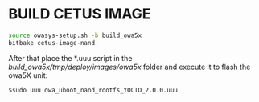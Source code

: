 # BUILD CETUS IMAGE
~~~~sh
source owasys-setup.sh -b build_owa5x
bitbake cetus-image-nand
~~~~

After that place the *.uuu script in the *build_owa5x/tmp/deploy/images/owa5x* folder and execute it to flash the owa5X unit:

`$sudo uuu owa_uboot_nand_rootfs_YOCTO_2.0.0.uuu`
